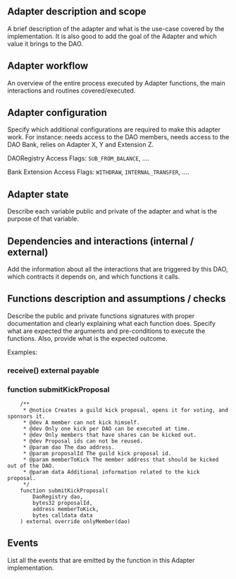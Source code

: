 ## Adapter description and scope

A brief description of the adapter and what is the use-case covered by the implementation. It is also good to add the goal of the Adapter and which value it brings to the DAO.

## Adapter workflow

An overview of the entire process executed by Adapter functions, the main interactions and routines covered/executed.

## Adapter configuration

Specify which additional configurations are required to make this adapter work. For instance: needs access to the DAO members, needs access to the DAO Bank, relies on Adapter X, Y and Extension Z.

DAORegistry Access Flags: `SUB_FROM_BALANCE`, ....

Bank Extension Access Flags: `WITHDRAW`, `INTERNAL_TRANSFER`, ....

## Adapter state

Describe each variable public and private of the adapter and what is the purpose of that variable.

## Dependencies and interactions (internal / external)

Add the information about all the interactions that are triggered by this DAO, which contracts it depends on, and which functions it calls.

## Functions description and assumptions / checks

Describe the public and private functions signatures with proper documentation and clearly explaining what each function does. Specify what are expected the arguments and pre-conditions to execute the functions. Also, provide what is the expected outcome.

Examples:

### receive() external payable

### function submitKickProposal

```solidity
    /**
     * @notice Creates a guild kick proposal, opens it for voting, and sponsors it.
     * @dev A member can not kick himself.
     * @dev Only one kick per DAO can be executed at time.
     * @dev Only members that have shares can be kicked out.
     * @dev Proposal ids can not be reused.
     * @param dao The dao address.
     * @param proposalId The guild kick proposal id.
     * @param memberToKick The member address that should be kicked out of the DAO.
     * @param data Additional information related to the kick proposal.
     */
    function submitKickProposal(
        DaoRegistry dao,
        bytes32 proposalId,
        address memberToKick,
        bytes calldata data
    ) external override onlyMember(dao)
```

## Events

List all the events that are emitted by the function in this Adapter implementation.
